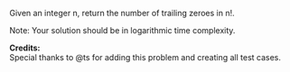 Given an integer n, return the number of trailing zeroes in n!.

Note: Your solution should be in logarithmic time complexity.

**Credits:**  
Special thanks to @ts for adding this problem and creating all test cases.

